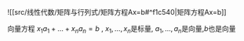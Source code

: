 ![[src/线性代数/矩阵与行列式/矩阵方程Ax=b#^f1c540|矩阵方程Ax=b]]

向量方程 $x_{1}a_{1}+\dots+x_na_n=b$ , $x_1,\dots,x_{n}$是标量, $a_1,\dots,a_{n}$是向量,$b$也是向量
